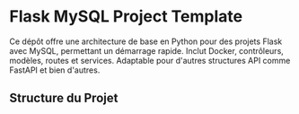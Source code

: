 # Flask MySQL Project Template

Ce dépôt offre une architecture de base en Python pour des projets Flask avec MySQL, permettant un démarrage rapide. Inclut Docker, contrôleurs, modèles, routes et services. Adaptable pour d'autres structures API comme FastAPI et bien d'autres.

## Structure du Projet

